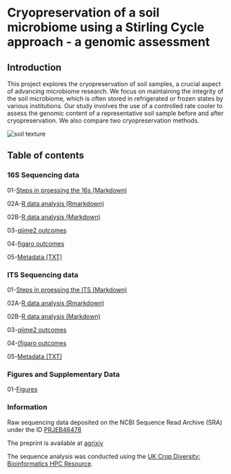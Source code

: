 # Cryopreservation of a soil microbiome using a Stirling Cycle approach - a genomic assessment


## Introduction
This project explores the cryopreservation of soil samples, a crucial aspect of advancing microbiome research. We focus on maintaining the integrity of the soil microbiome, which is often stored in refrigerated or frozen states by various institutions. Our study involves the use of a controlled rate cooler to assess the genomic content of a representative soil sample before and after cryopreservation. We also compare two cryopreservation methods.

<img src="https://github.com/paytonyau/Cryopreservation-Stirling-Cycle/blob/main/figures%2Bsuppl_info/Figure_1/figure_1.jpg" alt="soil texture"/>

## Table of contents

### 16S Sequencing data

01-[Steps in proessing the 16s (Markdown)](https://github.com/paytonyau/Cryopreservation-Stirling-Cycle/blob/main/16s-DADA2.md)

02A-[R data analysis (Rmarkdown)](https://github.com/paytonyau/Cryopreservation-Stirling-Cycle/blob/main/16s/16s.Rmd)

02B-[R data analysis (Markdown)](https://github.com/paytonyau/Cryopreservation-Stirling-Cycle/blob/main/16s/16s.md)

03-[qiime2 outcomes](https://github.com/paytonyau/Cryopreservation-Stirling-Cycle/blob/main/16s/qiime2)

04-[figaro outcomes](https://github.com/paytonyau/Cryopreservation-Stirling-Cycle/blob/main/16s/figaro)

05-[Metadata (TXT)](https://github.com/paytonyau/Cryopreservation-Stirling-Cycle/blob/main/16s/16s-meta-data.txt)

### ITS Sequencing data

01-[Steps in proessing the ITS (Markdown)](https://github.com/paytonyau/Cryopreservation-Stirling-Cycle/blob/main/ITS-UNITE.md)

02A-[R data analysis (Rmarkdown)](https://github.com/paytonyau/Cryopreservation-Stirling-Cycle/blob/main/ITS/ITS.Rmd)

02B-[R data analysis (Markdown)](https://github.com/paytonyau/Cryopreservation-Stirling-Cycle/blob/main/ITS/ITS.md)

03-[qiime2 outcomes](https://github.com/paytonyau/Cryopreservation-Stirling-Cycle/blob/main/ITS/qiime2)

04-[(figaro outcomes](https://github.com/paytonyau/Cryopreservation-Stirling-Cycle/blob/main/ITS/figaro)

05-[Metadata (TXT)](https://github.com/paytonyau/Cryopreservation-Stirling-Cycle/blob/main/ITS/meta-data-ITS.txt)

### Figures and Supplementary Data

01-[Figures](https://github.com/paytonyau/Cryopreservation-Stirling-Cycle/tree/main/figures+suppl_info)

###  Information
Raw sequencing data deposited on the NCBI Sequence Read Archive (SRA) under the  ID [PRJEB46478](https://www.ncbi.nlm.nih.gov/bioproject/PRJEB46478/)

The preprint is available at [agrixiv](https://agrirxiv.org/search-details/?pan=20210277652)

The sequence analysis was conducted using the [UK Crop Diversity: Bioinformatics HPC Resource](https://www.cropdiversity.ac.uk/).